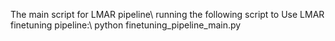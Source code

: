 The main script for LMAR pipeline\\
running the following script to Use LMAR finetuning pipeline:\\
python finetuning_pipeline_main.py
